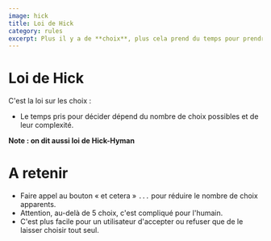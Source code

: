 ```yaml
---
image: hick
title: Loi de Hick
category: rules
excerpt: Plus il y a de **choix**, plus cela prend du temps pour prendre une décision.
---
```


# Loi de Hick

C'est la loi sur les choix :

- Le temps pris pour décider dépend du nombre de choix possibles et de leur complexité.

**Note : on dit aussi loi de Hick-Hyman**

# A retenir

- Faire appel au bouton « et cetera » `...` pour réduire le nombre de choix apparents.
- Attention, au-delà de 5 choix, c'est compliqué pour l'humain.
- C'est plus facile pour un utilisateur d'accepter ou refuser que de le laisser choisir tout seul.

